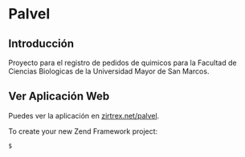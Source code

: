 # Palvel

## Introducción

Proyecto para el registro de pedidos de quimicos para la Facultad de Ciencias Biologicas de la Universidad Mayor de San Marcos.

## Ver Aplicación Web

Puedes ver la aplicación en [zirtrex.net/palvel](http://zirtrex.net/palvel/public).

To create your new Zend Framework project:

```bash
$ 
```
